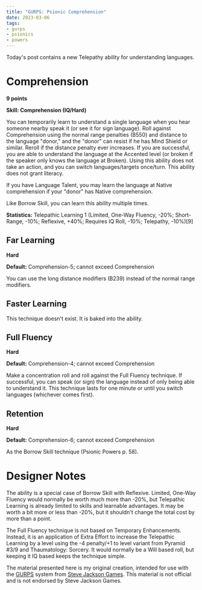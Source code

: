 ```yaml
---
title: "GURPS: Psionic Comprehension"
date: 2023-03-06
tags:
- gurps
- psionics
- powers
---
```


Today's post contains a new Telepathy ability for understanding languages.

# Comprehension
**9 points**

__Skill: Comprehension (IQ/Hard)__

You can temporarily learn to understand a single language when you hear someone nearby speak it (or see it for sign language). Roll against Comprehension using the normal range penalties (B550) and distance to the language "donor," and the "donor" can resist if he has Mind Shield or similar. Reroll if the distance penalty ever increases. If you are successful, you are able to understand the language at the Accented level (or broken if the speaker only knows the language at Broken). Using this ability does not take an action, and you can switch languages/targets once/turn. This ability does not grant literacy.

If you have Language Talent, you may learn the language at Native comprehension if your "donor" has Native comprehension.

Like Borrow Skill, you can learn this ability multiple times.

__Statistics:__ Telepathic Learning 1 (Limited, One-Way Fluency, -20%; Short-Range, -10%; Reflexive, +40%; Requires IQ Roll, -10%; Telepathy, -10%)[9]

## Far Learning
**Hard**

__Default:__ Comprehension-5; cannot exceed Comprehension

You can use the long distance modifiers (B239) instead of the normal range modifiers.

## Faster Learning
This technique doesn't exist. It is baked into the ability.

## Full Fluency
**Hard**

__Default:__ Comprehension-4; cannot exceed Comprehension

Make a concentration roll and roll against the Full Fluency technique. If successful, you can speak (or sign) the language instead of only being able to understand it. This technique lasts for one minute or until you switch languages (whichever comes first).

## Retention
**Hard**

__Default:__ Comprehension-6; cannot exceed Comprehension

As the Borrow Skill technique (Psionic Powers p. 58).

# Designer Notes
The ability is a special case of Borrow Skill with Reflexive. Limited, One-Way Fluency would normally be worth much more than -20%, but Telepathic Learning is already limited to skills and learnable advantages. It may be worth a bit more or less than -20%, but it shouldn't change the total cost by more than a point.

The Full Fluency technique is not based on Temporary Enhancements. Instead, it is an application of Extra Effort to increase the Telepathic Learning by a level using the -4 penalty/+1 to level variant from Pyramid #3/9 and Thaumatology: Sorcery. It would normally be a Will based roll, but keeping it IQ based keeps the technique simple.

The material presented here is my original creation, intended for use with the [GURPS](https://www.sjgames.com/gurps/) system from [Steve Jackson Games](https://www.sjgames.com/). This material is not official and is not endorsed by Steve Jackson Games.
